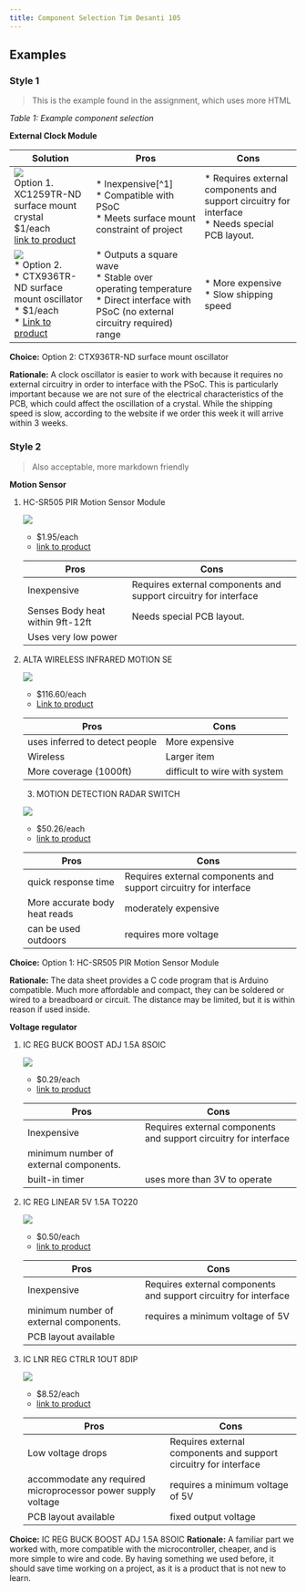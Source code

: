```yaml
---
title: Component Selection Tim Desanti 105
---
```


## Examples

### Style 1

> This is the example found in the assignment, which uses more HTML

*Table 1: Example component selection*

**External Clock Module**

| **Solution**                                                                                                                                                                                      | **Pros**                                                                                                                                    | **Cons**                                                                                            |
| ------------------------------------------------------------------------------------------------------------------------------------------------------------------------------------------------- | ------------------------------------------------------------------------------------------------------------------------------------------- | --------------------------------------------------------------------------------------------------- |
| ![](image1.png)<br>Option 1.<br> XC1259TR-ND surface mount crystal<br>$1/each<br>[link to product](http://www.digikey.com/product-detail/en/ECS-40.3-S-5PX-TR/XC1259TR-ND/827366)                 | \* Inexpensive[^1]<br>\* Compatible with PSoC<br>\* Meets surface mount constraint of project                                               | \* Requires external components and support circuitry for interface<br>\* Needs special PCB layout. |
| ![](image3.png)<br>\* Option 2. <br>\* CTX936TR-ND surface mount oscillator <br>\* $1/each <br>\* [Link to product](http://www.digikey.com/product-detail/en/636L3I001M84320/CTX936TR-ND/2292940) | \* Outputs a square wave <br>\* Stable over operating temperature <br> \* Direct interface with PSoC (no external circuitry required) range | * More expensive <br>\* Slow shipping speed                                                         |

**Choice:** Option 2: CTX936TR-ND surface mount oscillator

**Rationale:** A clock oscillator is easier to work with because it requires no external circuitry in order to interface with the PSoC. This is particularly important because we are not sure of the electrical characteristics of the PCB, which could affect the oscillation of a crystal. While the shipping speed is slow, according to the website if we order this week it will arrive within 3 weeks.

### Style 2

> Also acceptable, more markdown friendly

**Motion Sensor**

1. HC-SR505 PIR Motion Sensor Module

    ![](<img width="640" height="640" alt="image" src="https://github.com/user-attachments/assets/c1c46e83-8249-479f-b8fe-801d135dd95e" />
)

    * $1.95/each
    * [link to product](https://protosupplies.com/product/hc-sr505-mini-pir-motion-sensing-module/)

    | Pros                                      | Cons                                                             |
    | ----------------------------------------- | ---------------------------------------------------------------- |
    | Inexpensive                               | Requires external components and support circuitry for interface |
    | Senses Body heat within 9ft-12ft          | Needs special PCB layout.                                        |
    | Uses very low power                       | 

2. ALTA WIRELESS INFRARED MOTION SE

    ![](<img width="200" height="200" alt="image" src="https://github.com/user-attachments/assets/7e0766e9-71f6-468e-9be0-febff88cc165" />
)

    * $116.60/each
    * [Link to product](https://www.digikey.com/en/products/detail/monnit-corporation/MNS2-9-W2-MS-IR/7776952)

    | Pros                                                              | Cons                |
    | ----------------------------------------------------------------- | ------------------- |
    | uses inferred to detect people                                    | More expensive      |
    | Wireless                                                          | Larger item         |
    | More coverage (1000ft)                                            | difficult to wire with system

   3. MOTION DETECTION RADAR SWITCH

    ![](<img width="200" height="200" alt="image" src="https://github.com/user-attachments/assets/ee01a59e-437c-4ba2-a87f-a9aa27466038" />
)

    * $50.26/each
    * [link to product]([[https://protosupplies.com/product/hc-sr505-mini-pir-motion-sensing-module/](https://www.digikey.com/en/products/detail/innosent-gmbh/80-00000450/13182472)](https://www.digikey.com/en/products/detail/innosent-gmbh/80-00000450/13182472))

    | Pros                                      | Cons                                                             |
    | ----------------------------------------- | ---------------------------------------------------------------- |
    | quick response time                       | Requires external components and support circuitry for interface |
    | More accurate body heat reads             | moderately expensive                                             |
    | can be used outdoors                      | requires more voltage

**Choice:** Option 1: HC-SR505 PIR Motion Sensor Module

**Rationale:** The data sheet provides a C code program that is Arduino compatible. Much more affordable and compact, they can be soldered or wired to a breadboard or circuit. The distance may be limited, but it is within reason if used inside.


**Voltage regulator**

1. IC REG BUCK BOOST ADJ 1.5A 8SOIC

    ![](<img width="200" height="200" alt="image" src="https://github.com/user-attachments/assets/a96476c3-98e4-4bef-88f7-128437615a10" />
)

    * $0.29/each
    * [link to product](https://www.digikey.com/en/products/detail/diodes-incorporated/AZ34063UMTR-G1/4471007)

    | Pros                                      | Cons                                                             |
    | ----------------------------------------- | ---------------------------------------------------------------- |
    | Inexpensive                               | Requires external components and support circuitry for interface |
    | minimum number of external components.    |                                                                  |
    | built-in timer                            | uses more than 3V to operate



2. IC REG LINEAR 5V 1.5A TO220

    ![](<img width="200" height="200" alt="image" src="https://github.com/user-attachments/assets/d6bb1a13-87c9-477a-9c0c-10387879de37" />
)

    * $0.50/each
    * [link to product]([https://www.digikey.com/en/products/detail/diodes-incorporated/AZ34063UMTR-G1/4471007](https://www.digikey.com/en/products/detail/stmicroelectronics/L7805CV/585964))

    | Pros                                      | Cons                                                             |
    | ----------------------------------------- | ---------------------------------------------------------------- |
    | Inexpensive                               | Requires external components and support circuitry for interface |
    | minimum number of external components.    | requires a minimum voltage of 5V                                 |
    | PCB layout available                      | 
   






3. IC LNR REG CTRLR 1OUT 8DIP

    ![](<img width="200" height="200" alt="image" src="https://github.com/user-attachments/assets/efc4e4bd-cb04-4a98-a0c2-ba60caad03a8" />
)

    * $8.52/each
    * [link to product](https://www.digikey.com/en/products/detail/analog-devices-inc/LT1575CN8-5-PBF/962848)

    | Pros                                      | Cons                                                             |
    | ----------------------------------------- | ---------------------------------------------------------------- |
    | Low voltage drops                         | Requires external components and support circuitry for interface |
    | accommodate any required microprocessor power supply voltage    | requires a minimum voltage of 5V                                 |
    | PCB layout available                      | fixed output voltage

**Choice:**  IC REG BUCK BOOST ADJ 1.5A 8SOIC
**Rationale:** A familiar part we worked with, more compatible with the microcontroller, cheaper, and is more simple to wire and code. By having
something we used before, it should save time working on a project, as it is a product that is not new to learn. 
